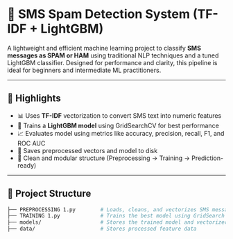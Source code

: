 # 📱 SMS Spam Detection System (TF-IDF + LightGBM)

A lightweight and efficient machine learning project to classify **SMS messages as SPAM or HAM** using traditional NLP techniques and a tuned LightGBM classifier. Designed for performance and clarity, this pipeline is ideal for beginners and intermediate ML practitioners.

---

## 🚀 Highlights

- 📊 Uses **TF-IDF** vectorization to convert SMS text into numeric features
- 🌳 Trains a **LightGBM model** using GridSearchCV for best performance
- 📈 Evaluates model using metrics like accuracy, precision, recall, F1, and ROC AUC
- 💾 Saves preprocessed vectors and model to disk
- 🧹 Clean and modular structure (Preprocessing → Training → Prediction-ready)

---

## 🧱 Project Structure

```bash
├── PREPROCESSING 1.py        # Loads, cleans, and vectorizes SMS messages using TF-IDF
├── TRAINING 1.py             # Trains the best model using GridSearch on LightGBM
├── models/                   # Stores the trained model and vectorizer
├── data/                     # Stores processed feature data
